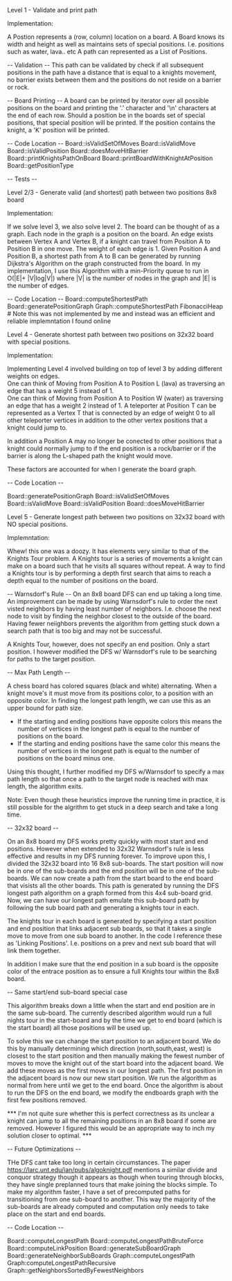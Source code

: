 

Level 1 - Validate and print path

Implementation:

A Postion represents a (row, column) location on a board.
A Board knows its width and height as well as maintains sets of special positions.  I.e. positions such as water, lava.. etc
A path can represented as a List of Positions.  

-- Validation --
This path can be validated by check if all subsequent positions in the path have a distance that is equal to a knights movement, no barrier exists between them and the positions do not reside on a barrier or rock.

-- Board Printing --
A board can be printed by iterator over all possible positions on the board and printing the '.' character and '\n' characters at the end of each row.  Should a position be in the boards set of special positions, that special position will be printed.  If the position contains the knight, a 'K' position will be printed.

-- Code Location --
Board::isValidSetOfMoves
Board::isValidMove
Board::isValidPosition
Board::doesMoveHitBarrier
Board::printKnightsPathOnBoard
Board::printBoardWithKnightAtPosition
Board::getPositionType

-- Tests --

Level 2/3 - Generate valid (and shortest) path between two positions 8x8 board

Implementation:

If we solve level 3, we also solve level 2.  The board can be thought of as a graph.  Each node in the graph is a position on the board.  An edge exists between Vertex A and Vertex B, if a knight can travel from Position A to Position B in one move.  The weight of each edge is 1.  Given Position A and Position B, a shortest path from A to B can be generated by running Dijkstra's Algorithm on the graph constructed from the board.  In my implementation, I use this Algorithm with a min-Priority queue to run in O(|E|+ |V|log|V|) where |V| is the number of nodes in the graph and |E| is the number of edges.

-- Code Location --
Board::computeShortestPath
Board::generatePositionGraph
Graph::computeShortestPath
FibonacciHeap # Note this was not implemented by me and instead was an efficient and reliable implemntation I found online

Level 4 - Generate shortest path between two positions on 32x32 board with special positions.

Implementation:

Implementing Level 4 involved building on top of level 3 by adding different weights on edges.  
One can think of Moving from Position A to Position L (lava) as traversing an edge that has a weight 5 instead of 1.  
One can think of Moving from Position A to Position W (water) as traversing an edge that has a weight 2 instead of 1.
A teleporter at Position T can be represented as a Vertex T that is connected by an edge of weight 0 to all other teleporter vertices in addition to the other vertex positions that a knight could jump to.

In addition a Position A may no longer be conected to other positions that a knight could normally jump to if the end position is a rock/barrier or if the barrier is along the L-shaped path the knight would move.

These factors are accounted for when I generate the board graph.

-- Code Location --

Board::generatePositionGraph
Board::isValidSetOfMoves
Board::isValidMove
Board::isValidPosition
Board::doesMoveHitBarrier

Level 5 - Generate longest path between two positions on 32x32 board with NO special positions.

Implemntation:

Whew! this one was a doozy.  It has elements very similar to that of the Knights Tour problem.  A Knights tour is a series of movements a knight can make on a board such that he visits all squares without repeat.   A way to find a Knights tour is by performing a depth first search that aims to reach a depth equal to the number of positions on the board.  

 -- Warnsdorf's Rule --
On an 8x8 board DFS can end up taking a long time.  An improvement can be made by using Warnsdorf's rule to order the next visted neighbors by having least number of neighbors.  I.e.  choose the next node to visit by finding the neighbor closest to the outside of the board.  Having fewer neiighbors prevents the algorithm from getting stuck down a search path that is too big and may not be successful.  


A Knights Tour, however, does not specify an end position.  Only a start position.  I however modified the DFS w/ Warnsdorf's rule to be searching for paths to the target position.  

-- Max Path Length -- 

A chess board has colored squares (black and white) alternating.  When a knight move's it must move from its positions color, to a position with an opposite color.  In finding the longest path length, we can use this as an upper bound for path size.  

-	If the starting and ending positions have opposite colors this means the number of vertices in the longest path is equal to the number of positions on the board.  
-	If the starting and ending positions have the same color this means the number of vertices in the longest path is equal to the number of positions on the board minus one.  

Using this thought, I further modified my DFS w/Warnsdorf to specify a max path length so that once a path to the target node is reached with max length, the algorithm exits.

Note:  Even though these heuristics improve the running time in practice, it is still possible for the algrithm to get stuck in a deep search and take a long time.


-- 32x32 board --

On an 8x8 board my DFS works pretty quickly with most start and end positions.  However when extended to 32x32 Warnsdorf's rule is less effective and results in my DFS running forever.  To improve upon this, I divided the 32x32 board into 16 8x8 sub-boards.  The start position will now be in one of the sub-boards and the end position will be in one of the sub-boards.  We can now create a path from the start board to the end board that visists all the other boards.  This path is generated by running the DFS longest path algorithm on a graph formed from this 4x4 sub-board grid.  Now, we can have our longest path emulate this sub-board path by following the sub board path and generating a knights tour in each.

The knights tour in each board is generated by specifying a start position and end position that links adjacent sub boards, so that it takes a single move to move from one sub board to another.  In the code I reference these as 'Linking Positions'.  I.e. positions on a prev and next sub board that will link them together.

In addition I make sure that the end position in a sub board is the opposite color of the entrace position as to ensure a full Knights tour within the 8x8 board.


-- Same start/end sub-board special case

This algorithm breaks down a little when the start and end position are in the same sub-board.  The currently described algorithm would run a full nights tour in the start-board and by the time we get to end board (which is the start board) all those positions will be used up.

To solve this we can change the start position to an adjacent board.  We do this by manually determining which direction (north,south,east, west) is closest to the start position and then manually making the fewest number of moves to move the knight out of the start board into the adjacent board.  We add these moves as the first moves in our longest path.  The first position in the adjacent board is now our new start position.  We run the algorithm as normal from here until we get to the end board.  Once the algorithm is about to run the DFS on the end board, we modify the endboards graph with the first few positions removed.  

*** I'm not quite sure whether this is perfect correctness as its unclear a knight can jump to all the remaining positions in an 8x8 board if some are removed. However I figured this would be an appropriate way to inch my solution closer to optimal.  ***

-- Future Optimizations --

THe DFS cant take too long in certain circumstances.  The paper https://larc.unt.edu/ian/pubs/algoknight.pdf mentions a similar divide and conquor strategy though it appears as though when touring through blocks, they have single preplanned tours that make joining the blocks simple.  To make my algorithm faster, I have a set of precomputed paths for transitioning from one sub-board to another.  This way the majority of the sub-boards are already computed and computation only needs to take place on the start and end boards.


-- Code Location --

Board::computeLongestPath
Board::computeLongestPathBruteForce
Board::computeLinkPosition
Board::generateSubBoardGraph
Board::generateNeighborSubBoards
Graph::computeLongestPath
Graph:computeLongestPathRecursive
Graph::getNeighborsSortedByFewestNeighbors





